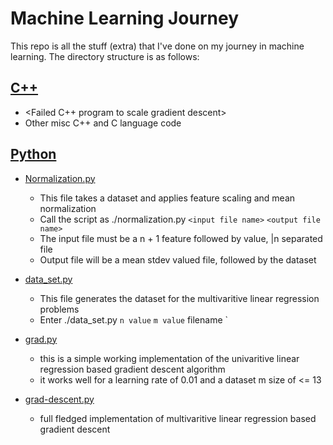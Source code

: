 # Machine Learning Journey

This repo is all the stuff (extra) that I've done on my journey in machine learning.
The directory structure is as follows:
 
## [C++](https://github.com/Pk13055/machine-learning/blob/master/C++)
  - <Failed C++ program to scale gradient descent>
  - Other misc C++ and C language code


## [Python](https://github.com/Pk13055/machine-learning/blob/master/Scripts/RUN.md)
- [Normalization.py](https://github.com/Pk13055/machine-learning/blob/master/Scripts/normalization.py)
	- This file takes a dataset and applies feature scaling and mean normalization
	- Call the script as ./normalization.py ` <input file name> ` `<output file name>`
	- The input file must be a n + 1 feature followed by value, |n separated file
	- Output file will be a mean stdev valued file, followed by the dataset

- [data_set.py](https://github.com/Pk13055/machine-learning/blob/master/Scripts/data_set.py) 
	- This file generates the dataset for the multivaritive linear regression problems
   - Enter ./data_set.py ` n value ` ` m value ` filename `

- [grad.py](https://github.com/Pk13055/machine-learning/blob/master/Scripts/grad.py)
	- this is a simple working implementation of the univaritive linear regression based gradient descent algorithm
   - it works well for a learning rate of 0.01 and a dataset m size of <= 13

- [grad-descent.py](https://github.com/Pk13055/machine-learning/blob/master/Scripts/grad-descent.py)
   - full fledged implementation of multivaritive linear regression based gradient descent

